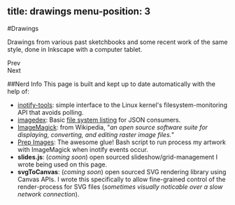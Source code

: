 title: drawings
menu-position: 3
---

#Drawings

Drawings from various past sketchbooks and some recent work of the same style,
done in Inkscape with a computer tablet.

<div id="filmstrip"></div><!--//#filmstrip-->
<div id="slide-nav">
  <div id="prev-page" class="button slider"
    title="Previous Page of Slides">Prev</div>
  <div id="next-page" class="button slider"
    title="Next Page of Slides">Next</div>
</div>
<div id="sliderjs"></div><!--//#sliderjs-->

##Nerd Info
This page is built and kept up to date automatically with the help
of:

* [inotify-tools][inotify]: simple interface to the Linux kernel's
  filesystem-monitoring API that avoids polling.
* [imagedex][]: Basic [file system listing][jsondrawings] for JSON consumers.
* [ImageMagick][]: from Wikipedia, "*an open source software suite for
  displaying, converting, and editing raster image files.*"
* [Prep Images][prepimg]: The awesome glue! Bash script to run process my
  artwork with ImageMagick when inotify events occur.
* **slides.js**: (*coming soon*) open sourced slideshow/grid-management I wrote
  being used on this page.
* **svgToCanvas**: (*coming soon*) open sourced SVG rendering library using
  Canvas APIs. I wrote this specifically to allow fine-grained control of the
  render-process for SVG files (*sometimes visually noticable over a slow
  network connection*).

[inotify]: https://github.com/rvoicilas/inotify-tools/wiki/
[imagedex]: https://github.com/jzacsh/imagedex
[jsondrawings]: http://content.jzacsh.com/drawings/imagedex.json
[ImageMagick]: https://github.com/jzacsh/bin/blob/master/share/prep_images
[prepimg]: https://github.com/jzacsh/bin/blob/master/share/prep_images
